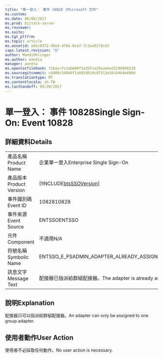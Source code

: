 ```yaml
---
title: "單一登入： 事件 10828 |Microsoft 文件"
ms.custom: 
ms.date: 06/08/2017
ms.prod: biztalk-server
ms.reviewer: 
ms.suite: 
ms.tgt_pltfrm: 
ms.topic: article
ms.assetid: e01c0372-48e4-4f8a-8ce7-7c3aa927dce5
caps.latest.revision: "6"
author: MandiOhlinger
ms.author: mandia
manager: anneta
ms.openlocfilehash: f1baccfc1ab600f3a3bfce28aae6e25290088329
ms.sourcegitcommit: cb908c540d8f1a692d01dc8f313e16cb4b4e696d
ms.translationtype: MT
ms.contentlocale: zh-TW
ms.lasthandoff: 09/20/2017
---
```

# <a name="single-sign-on-event-10828"></a><span data-ttu-id="086f2-102">單一登入： 事件 10828</span><span class="sxs-lookup"><span data-stu-id="086f2-102">Single Sign-On: Event 10828</span></span>
## <a name="details"></a><span data-ttu-id="086f2-103">詳細資料</span><span class="sxs-lookup"><span data-stu-id="086f2-103">Details</span></span>  
  
|||  
|-|-|  
|<span data-ttu-id="086f2-104">產品名稱</span><span class="sxs-lookup"><span data-stu-id="086f2-104">Product Name</span></span>|<span data-ttu-id="086f2-105">企業單一登入</span><span class="sxs-lookup"><span data-stu-id="086f2-105">Enterprise Single Sign-On</span></span>|  
|<span data-ttu-id="086f2-106">產品版本</span><span class="sxs-lookup"><span data-stu-id="086f2-106">Product Version</span></span>|[!INCLUDE[btsSSOVersion](../includes/btsssoversion-md.md)]|  
|<span data-ttu-id="086f2-107">事件識別碼</span><span class="sxs-lookup"><span data-stu-id="086f2-107">Event ID</span></span>|<span data-ttu-id="086f2-108">10828</span><span class="sxs-lookup"><span data-stu-id="086f2-108">10828</span></span>|  
|<span data-ttu-id="086f2-109">事件來源</span><span class="sxs-lookup"><span data-stu-id="086f2-109">Event Source</span></span>|<span data-ttu-id="086f2-110">ENTSSO</span><span class="sxs-lookup"><span data-stu-id="086f2-110">ENTSSO</span></span>|  
|<span data-ttu-id="086f2-111">元件</span><span class="sxs-lookup"><span data-stu-id="086f2-111">Component</span></span>|<span data-ttu-id="086f2-112">不適用</span><span class="sxs-lookup"><span data-stu-id="086f2-112">N/A</span></span>|  
|<span data-ttu-id="086f2-113">符號名稱</span><span class="sxs-lookup"><span data-stu-id="086f2-113">Symbolic Name</span></span>|<span data-ttu-id="086f2-114">ENTSSO_E_PSADMIN_ADAPTER_ALREADY_ASSIGNED</span><span class="sxs-lookup"><span data-stu-id="086f2-114">ENTSSO_E_PSADMIN_ADAPTER_ALREADY_ASSIGNED</span></span>|  
|<span data-ttu-id="086f2-115">訊息文字</span><span class="sxs-lookup"><span data-stu-id="086f2-115">Message Text</span></span>|<span data-ttu-id="086f2-116">配接器已指派給群組配接器。</span><span class="sxs-lookup"><span data-stu-id="086f2-116">The adapter is already assigned to a group adapter.</span></span>|  
  
## <a name="explanation"></a><span data-ttu-id="086f2-117">說明</span><span class="sxs-lookup"><span data-stu-id="086f2-117">Explanation</span></span>  
 <span data-ttu-id="086f2-118">配接器只可以指派給群組配接器。</span><span class="sxs-lookup"><span data-stu-id="086f2-118">An adapter can only be assigned to one group adapter.</span></span>  
  
## <a name="user-action"></a><span data-ttu-id="086f2-119">使用者動作</span><span class="sxs-lookup"><span data-stu-id="086f2-119">User Action</span></span>  
 <span data-ttu-id="086f2-120">使用者不必採取任何動作。</span><span class="sxs-lookup"><span data-stu-id="086f2-120">No user action is necessary.</span></span>